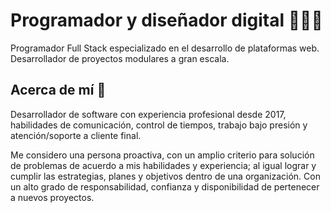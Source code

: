 # Programador y diseñador digital 🎨👨‍💻
Programador Full Stack especializado en el desarrollo de plataformas web.
Desarrollador de proyectos modulares a gran escala.

## Acerca de mí 🚀
Desarrollador de software con experiencia profesional desde 2017, habilidades de comunicación, control de tiempos, trabajo bajo presión y atención/soporte a cliente final.

Me considero una persona proactiva, con un amplio criterio para solución de problemas de acuerdo a mis habilidades y experiencia; al igual lograr y cumplir las estrategias, planes y objetivos dentro de una organización. Con un alto grado de responsabilidad, confianza y disponibilidad de pertenecer a nuevos proyectos.

<!--
**OmarMtya/omarmtya** is a ✨ _special_ ✨ repository because its `README.md` (this file) appears on your GitHub profile.

Here are some ideas to get you started:

- 🔭 I’m currently working on ...
- 🌱 I’m currently learning ...
- 👯 I’m looking to collaborate on ...
- 🤔 I’m looking for help with ...
- 💬 Ask me about ...
- 📫 How to reach me: ...
- 😄 Pronouns: ...
- ⚡ Fun fact: ...
-->
